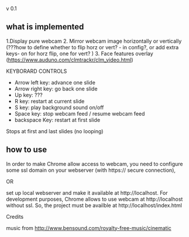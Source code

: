 
v 0.1

what is implemented
---------------------
1.Display pure webcam 
2. Mirror webcam image horizontally or vertically (???how to define whether to flip horz or vert? - in config?, or add extra keys- on for horz flip, one for vert? )
3. Face features overlay (https://www.auduno.com/clmtrackr/clm_video.html) 

KEYBORARD CONTROLS 

- Arrow left key: advance one slide 
- Arrow right key: go back one slide 
- Up key: ???
- R key: restart at current slide 
- S key: play background sound on/off 
- Space key: stop webcam feed / resume webcam feed 
- backspace Key: restart at first slide 

Stops at first and last slides (no looping) 



how to use 
---------------------
In order to make Chrome allow access to webcam, you need to configure some ssl domain on your webserver (with https:// secure connection), 

OR 

set up local webserver and make it available at http://localhost.
For development purposes, Chrome allows to use webcam at http://localhost without ssl. So, the project must be availble at http://localhost/index.html





Credits

music from http://www.bensound.com/royalty-free-music/cinematic